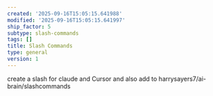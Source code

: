```yaml
---
created: '2025-09-16T15:05:15.641988'
modified: '2025-09-16T15:05:15.641997'
ship_factor: 5
subtype: slash-commands
tags: []
title: Slash Commands
type: general
version: 1
---
```


create a slash for claude and Cursor and also add to harrysayers7/ai-brain/slashcommands